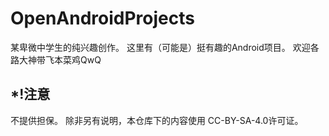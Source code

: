 # OpenAndroidProjects
某卑微中学生的纯兴趣创作。 
这里有（可能是）挺有趣的Android项目。 
欢迎各路大神带飞本菜鸡QwQ  

## *!注意
不提供担保。 
除非另有说明，本仓库下的内容使用 CC-BY-SA-4.0许可证。
